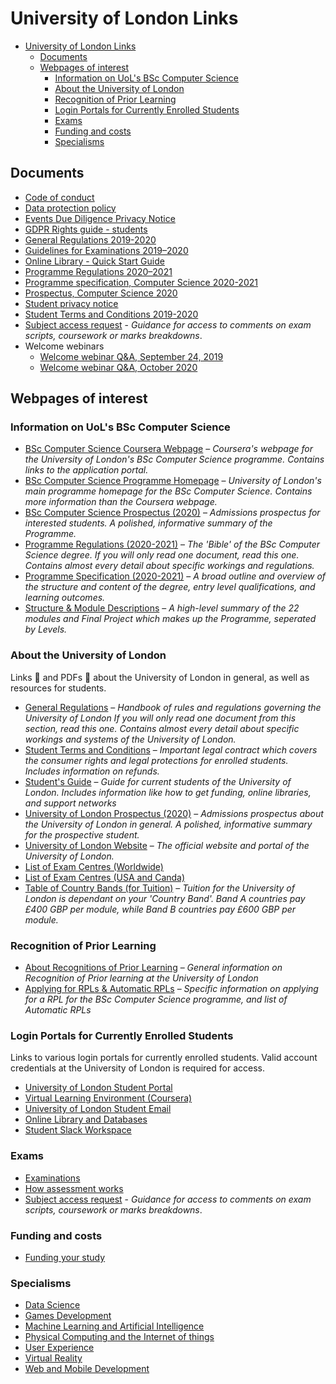 # University of London Links

- [University of London Links](#university-of-london-links)
  - [Documents](#documents)
  - [Webpages of interest](#webpages-of-interest)
    - [Information on UoL's BSc Computer Science](#information-on-uols-bsc-computer-science)
    - [About the University of London](#about-the-university-of-london)
    - [Recognition of Prior Learning](#recognition-of-prior-learning)
    - [Login Portals for Currently Enrolled Students](#login-portals-for-currently-enrolled-students)
    - [Exams](#exams)
    - [Funding and costs](#funding-and-costs)
    - [Specialisms](#specialisms)

## Documents

- [Code of conduct](https://london.ac.uk/about-us/how-university-run/policies/vle-code-conduct)
- [Data protection policy](./data_protection_policy.pdf)
- [Events Due Diligence Privacy Notice](./events_due_diligence_privacy_notice.pdf)
- [GDPR Rights guide - students](./gdpr_rights_guide_students.pdf)
- [General Regulations 2019-2020](./progregs-general-2019-2020.pdf)
- [Guidelines for Examinations 2019–2020](./guidelines-for-examinations-2019-2020.pdf)
- [Online Library - Quick Start Guide](./online_library_academic_search_quick_start.pdf)
- [Programme Regulations 2020–2021](./progregs-computer-science-2020-2021.pdf)
- [Programme specification, Computer Science 2020-2021](./progspec-computer-science-2020-2021.pdf)
- [Prospectus, Computer Science 2020](./computer-science-prospectus-2020.pdf)
- [Student privacy notice](./student_privacy_notice_uol_april_2018_final.pdf)
- [Student Terms and Conditions 2019-2020](./student_terms_and_conditions.pdf)
- [Subject access request](./subject_access_request---comments_exam_scripts_coursework_marks_breakdown.pdf) - _Guidance for access to comments on exam scripts, coursework or marks breakdowns_.
- Welcome webinars
  - [Welcome webinar Q&amp;A, September 24, 2019](./welcome_webinar_questions_and_answers_september_24_2019.pdf)
  - [Welcome webinar Q&amp;A, October 2020](./Welcome-Webinar-Q-and-As-October-2020.pdf)

## Webpages of interest

### Information on UoL's BSc Computer Science

- [BSc Computer Science Coursera Webpage](https://www.coursera.org/degrees/bachelor-of-science-computer-science-london/) – _Coursera's webpage for the University of London's BSc Computer Science programme. Contains links to the application portal._
- [BSc Computer Science Programme Homepage](https://london.ac.uk/courses/computer-science) – _University of London's main programme homepage for the BSc Computer Science. Contains more information than the Coursera webpage._
- [BSc Computer Science Prospectus (2020)](https://london.ac.uk/sites/default/files/prospectuses/computer-science-prospectus-2020.pdf) – _Admissions prospectus for interested students. A polished, informative summary of the Programme._
- [Programme Regulations (2020-2021)](https://london.ac.uk/sites/default/files/regulations/progregs-computer-science-2020-21.pdf) – _The 'Bible' of the BSc Computer Science degree. If you will only read one document, read this one. Contains almost every detail about specific workings and regulations._
- [Programme Specification (2020-2021)](https://london.ac.uk/sites/default/files/programme-specifications/progspec-computer-science-2020-21.pdf) – _A broad outline and overview of the structure and content of the degree, entry level qualifications, and learning outcomes._
- [Structure & Module Descriptions](https://london.ac.uk/computer-science-structure) – _A high-level summary of the 22 modules and Final Project which makes up the Programme, seperated by Levels._

### About the University of London

Links :link: and PDFs :page_facing_up: about the University of London in general, as well as resources for students.

- [General Regulations](https://london.ac.uk/sites/default/files/regulations/progregs-general-2020-2021.pdf) – _Handbook of rules and regulations governing the University of London If you will only read one document from this section, read this one. Contains almost every detail about specific workings and systems of the University of London._
- [Student Terms and Conditions](https://london.ac.uk/sites/default/files/governance/student-terms-and-conditions.pdf) – _Important legal contract which covers the consumer rights and legal protections for enrolled students. Includes information on refunds._
- [Student's Guide](https://my.london.ac.uk/documents/10197/2676152/Student+Guide/07f72f0b-fd7d-cc23-603f-db6c31bfa5e2) – _Guide for current students of the University of London. Includes information like how to get funding, online libraries, and support networks_
- [University of London Prospectus (2020)](https://london.ac.uk/sites/default/files/prospectuses/GIP-2020.pdf) – _Admissions prospectus about the University of London in general. A polished, informative summary for the prospective student._
- [University of London Website](https://london.ac.uk/) – _The official website and portal of the University of London._
- [List of Exam Centres (Worldwide)](https://my.london.ac.uk/documents/10197/2926462/examcentres-worldwide2/659d044f-25c3-2a01-fd7e-0667e3d9e71a)
- [List of Exam Centres (USA and Canda)](https://my.london.ac.uk/documents/10197/2926462/examcentres-northamerica.pdf/da80d4a8-00db-053c-283a-0757f88b5e85)
- [Table of Country Bands (for Tuition)](https://london.ac.uk/sites/default/files/leaflets/country-bands.pdf) – _Tuition for the University of London is dependant on your 'Country Band'. Band A countries pay £400 GBP per module, while Band B countries pay £600 GBP per module._

### Recognition of Prior Learning

- [About Recognitions of Prior Learning](https://london.ac.uk/applications/how-apply/recognition-prior-learning) – _General information on Recognition of Prior learning at the University of London_
- [Applying for RPLs & Automatic RPLs](https://london.ac.uk/applications/how-apply/recognition-prior-learning/recognition-and-accreditation-prior-learning-3) – _Specific information on applying for a RPL for the BSc Computer Science programme, and list of Automatic RPLs_

### Login Portals for Currently Enrolled Students

Links to various login portals for currently enrolled students. Valid account credentials at the University of London is required for access.

- [University of London Student Portal](https://my.london.ac.uk/)
- [Virtual Learning Environment (Coursera)](https://www.coursera.org/?authMode=login&authProvider=london)
- [University of London Student Email](http://mail.google.com/a/student.london.ac.uk)
- [Online Library and Databases](http://onlinelibrary.london.ac.uk/)
- [Student Slack Workspace](https://londoncs.slack.com/)

### Exams

- [Examinations](https://london.ac.uk/current-students/examinations)
- [How assessment works](https://london.ac.uk/applications/how-it-works/how-assessment-works)
- [Subject access request](./subject_access_request---comments_exam_scripts_coursework_marks_breakdown.pdf) - _Guidance for access to comments on exam scripts, coursework or marks breakdowns_.

### Funding and costs

- [Funding your study](https://london.ac.uk/applications/funding-your-study)

### Specialisms

- [Data Science](https://london.ac.uk/courses/computer-science-data-science)
- [Games Development](https://london.ac.uk/courses/computer-science-games)
- [Machine Learning and Artificial Intelligence](https://london.ac.uk/courses/computer-science-machine-learning-and-ai)
- [Physical Computing and the Internet of things](https://london.ac.uk/courses/bsc-computer-science-physical-computing)
- [User Experience](https://london.ac.uk/courses/computer-science-user-experience)
- [Virtual Reality](https://london.ac.uk/courses/computer-science-virtual-reality)
- [Web and Mobile Development](https://london.ac.uk/courses/computer-science-web-and-mobile-development)
